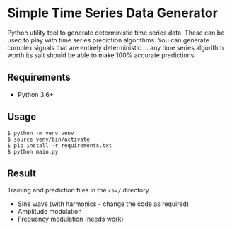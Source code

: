 # Simple Time Series Data Generator

Python utility tool to generate deterministic time series data. These can be used to play with time series prediction algorithms. You can generate complex signals that are entirely deterministic ... any time series algorithm worth its salt should be able to make 100% accurate predictions.

## Requirements

* Python 3.6+

## Usage

    $ python -m venv venv
    $ source venv/bin/activate
    $ pip install -r requirements.txt
    $ python main.py

## Result

Training and prediction files in the ```csv/``` directory.

* Sine wave (with harmonics - change the code as required)
* Amplitude modulation
* Frequency modulation (needs work)